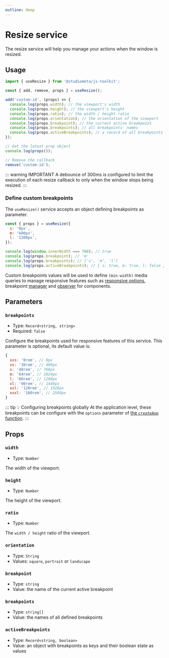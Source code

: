 ```yaml
---
outline: deep
---
```


# Resize service

The resize service will help you manage your actions when the window is resized.

## Usage

```js
import { useResize } from '@studiometa/js-toolkit';

const { add, remove, props } = useResize();

add('custom-id', (props) => {
  console.log(props.width); // the viewport's width
  console.log(props.height); // the viewport's height
  console.log(props.ratio); // the width / height ratio
  console.log(props.orientation); // the orientation of the viewport
  console.log(props.breakpoint); // the current active breakpoint
  console.log(props.breakpoints); // all breakpoints' names
  console.log(props.activeBreakpoints); // a record of all breakpoints and their status as boolean
});

// Get the latest prop object
console.log(props());

// Remove the callback
remove('custom-id');
```

::: warning IMPORTANT
A debounce of 300ms is configured to limit the execution of each resize callback to only when the window stops being resized.
:::

### Define custom breakpoints

The `useResize()` service accepts an object defining breakpoints as parameter.

```js
const { props } = useResize({
  s: '0px',
  m: '600px',
  l: '1200px',
});

console.log(window.innerWidth === 768); // true
console.log(props.breakpoint); // 'm'
console.log(props.breakpoints); // ['s', 'm', 'l']
console.log(props.activeBreakpoints); // { s: true, m: true, l: false }
```

Custom breakpoints values will be used to define `(min-width)` media queries to manage responsive features such as [responsive options](/api/decorators/withResponsiveOptions.html), breakpoint [manager](/api/decorators/withBreakpointManager.html) and [observer](/api/decorators/withBreakpointObserver.html) for components.

## Parameters

### `breakpoints`

- Type: `Record<string, string>`
- Required: `false`

Configure the breakpoints used for responsive features of this service. This parameter is optional, its default value is:

```js
{
  xxs: '0rem', // 0px
  xs: '30rem', // 480px
  s: '48rem', // 768px
  m: '64rem', // 1024px
  l: '80rem', // 1280px
  xl: '90rem', // 1440px
  xxl: '120rem', // 1920px
  xxxl: '160rem', // 2560px
}
```

::: tip 💡 Configuring breakpoints globally
At the application level, these breakpoints can be configure with the `options` parameter of [the `createApp` function](/api/helpers/createApp.html).
:::

## Props

### `width`

- Type: `Number`

The width of the viewport.

### `height`

- Type: `Number`

The height of the viewport.

### `ratio`

- Type: `Number`

The `width / height` ratio of the viewport.

### `orientation`

- Type: `String`
- Values: `square`, `portrait` or `landscape`

### `breakpoint`

- Type: `string`
- Value: the name of the current active breakpoint

### `breakpoints`

- Type: `string[]`
- Value: the names of all defined breakpoints

### `activeBreakpoints`

- Type: `Record<string, boolean>`
- Value: an object with breakpoints as keys and their boolean state as values
